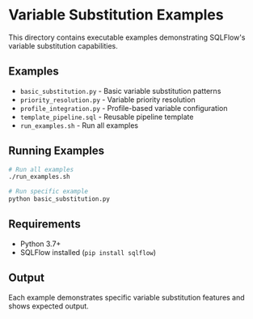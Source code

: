 # Variable Substitution Examples

This directory contains executable examples demonstrating SQLFlow's variable substitution capabilities.

## Examples

- `basic_substitution.py` - Basic variable substitution patterns
- `priority_resolution.py` - Variable priority resolution
- `profile_integration.py` - Profile-based variable configuration
- `template_pipeline.sql` - Reusable pipeline template
- `run_examples.sh` - Run all examples

## Running Examples

```bash
# Run all examples
./run_examples.sh

# Run specific example
python basic_substitution.py
```

## Requirements

- Python 3.7+
- SQLFlow installed (`pip install sqlflow`)

## Output

Each example demonstrates specific variable substitution features and shows expected output. 